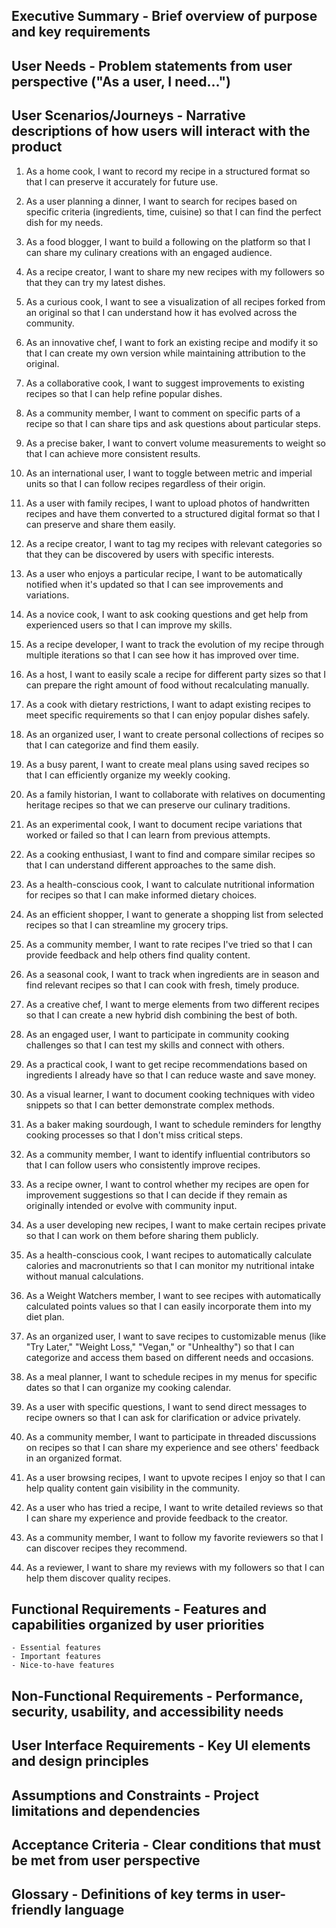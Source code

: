 ## **Executive Summary** - Brief overview of purpose and key requirements

## **User Needs** - Problem statements from user perspective ("As a user, I need...")

## **User Scenarios/Journeys** - Narrative descriptions of how users will interact with the product

1. As a home cook, I want to record my recipe in a structured format so
   that I can preserve it accurately for future use.

2. As a user planning a dinner, I want to search for recipes based on
   specific criteria (ingredients, time, cuisine) so that I can find the
   perfect dish for my needs.

3. As a food blogger, I want to build a following on the platform so
   that I can share my culinary creations with an engaged audience.

4. As a recipe creator, I want to share my new recipes with my followers
   so that they can try my latest dishes.

5. As a curious cook, I want to see a visualization of all recipes
   forked from an original so that I can understand how it has evolved
   across the community.

6. As an innovative chef, I want to fork an existing recipe and modify
   it so that I can create my own version while maintaining attribution
   to the original.

7. As a collaborative cook, I want to suggest improvements to existing
   recipes so that I can help refine popular dishes.

8. As a community member, I want to comment on specific parts of a
   recipe so that I can share tips and ask questions about particular
   steps.

9. As a precise baker, I want to convert volume measurements to weight
   so that I can achieve more consistent results.

10. As an international user, I want to toggle between metric and
    imperial units so that I can follow recipes regardless of their
    origin.

11. As a user with family recipes, I want to upload photos of
    handwritten recipes and have them converted to a structured digital
    format so that I can preserve and share them easily.

12. As a recipe creator, I want to tag my recipes with relevant
    categories so that they can be discovered by users with specific
    interests.

13. As a user who enjoys a particular recipe, I want to be automatically
    notified when it's updated so that I can see improvements and
    variations.

14. As a novice cook, I want to ask cooking questions and get help from
    experienced users so that I can improve my skills.

15. As a recipe developer, I want to track the evolution of my recipe
    through multiple iterations so that I can see how it has improved
    over time.

16. As a host, I want to easily scale a recipe for different party sizes
    so that I can prepare the right amount of food without recalculating
    manually.

17. As a cook with dietary restrictions, I want to adapt existing
    recipes to meet specific requirements so that I can enjoy popular
    dishes safely.

18. As an organized user, I want to create personal collections of
    recipes so that I can categorize and find them easily.

19. As a busy parent, I want to create meal plans using saved recipes so
    that I can efficiently organize my weekly cooking.

20. As a family historian, I want to collaborate with relatives on
    documenting heritage recipes so that we can preserve our culinary
    traditions.

21. As an experimental cook, I want to document recipe variations that
    worked or failed so that I can learn from previous attempts.

22. As a cooking enthusiast, I want to find and compare similar recipes
    so that I can understand different approaches to the same dish.

23. As a health-conscious cook, I want to calculate nutritional
    information for recipes so that I can make informed dietary choices.

24. As an efficient shopper, I want to generate a shopping list from
    selected recipes so that I can streamline my grocery trips.

25. As a community member, I want to rate recipes I've tried so that I
    can provide feedback and help others find quality content.

26. As a seasonal cook, I want to track when ingredients are in season
    and find relevant recipes so that I can cook with fresh, timely
    produce.

27. As a creative chef, I want to merge elements from two different
    recipes so that I can create a new hybrid dish combining the best of
    both.

28. As an engaged user, I want to participate in community cooking
    challenges so that I can test my skills and connect with others.

29. As a practical cook, I want to get recipe recommendations based on
    ingredients I already have so that I can reduce waste and save
    money.

30. As a visual learner, I want to document cooking techniques with
    video snippets so that I can better demonstrate complex methods.

31. As a baker making sourdough, I want to schedule reminders for
    lengthy cooking processes so that I don't miss critical steps.

32. As a community member, I want to identify influential contributors
    so that I can follow users who consistently improve recipes.

33. As a recipe owner, I want to control whether my recipes are open for
    improvement suggestions so that I can decide if they remain as
    originally intended or evolve with community input.

34. As a user developing new recipes, I want to make certain recipes
    private so that I can work on them before sharing them publicly.

35. As a health-conscious cook, I want recipes to automatically
    calculate calories and macronutrients so that I can monitor my
    nutritional intake without manual calculations.

36. As a Weight Watchers member, I want to see recipes with
    automatically calculated points values so that I can easily
    incorporate them into my diet plan.

37. As an organized user, I want to save recipes to customizable menus
    (like "Try Later," "Weight Loss," "Vegan," or "Unhealthy") so that I
    can categorize and access them based on different needs and
    occasions.

38. As a meal planner, I want to schedule recipes in my menus for
    specific dates so that I can organize my cooking calendar.

39. As a user with specific questions, I want to send direct messages to
    recipe owners so that I can ask for clarification or advice
    privately.

40. As a community member, I want to participate in threaded discussions
    on recipes so that I can share my experience and see others'
    feedback in an organized format.

41. As a user browsing recipes, I want to upvote recipes I enjoy so that
    I can help quality content gain visibility in the community.

42. As a user who has tried a recipe, I want to write detailed reviews
    so that I can share my experience and provide feedback to the
    creator.

43. As a community member, I want to follow my favorite reviewers so
    that I can discover recipes they recommend.

44. As a reviewer, I want to share my reviews with my followers so that
    I can help them discover quality recipes.

## **Functional Requirements** - Features and capabilities organized by user priorities

    - Essential features
    - Important features
    - Nice-to-have features

## **Non-Functional Requirements** - Performance, security, usability, and accessibility needs

## **User Interface Requirements** - Key UI elements and design principles

## **Assumptions and Constraints** - Project limitations and dependencies

## **Acceptance Criteria** - Clear conditions that must be met from user perspective

## **Glossary** - Definitions of key terms in user-friendly language

